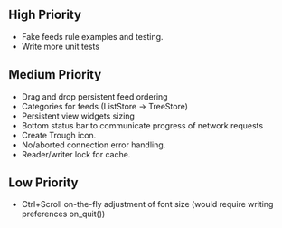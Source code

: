 ## High Priority
* Fake feeds rule examples and testing.
* Write more unit tests

## Medium Priority
* Drag and drop persistent feed ordering
* Categories for feeds (ListStore -> TreeStore)
* Persistent view widgets sizing
* Bottom status bar to communicate progress of network requests
* Create Trough icon.
* No/aborted connection error handling.
* Reader/writer lock for cache.

## Low Priority
* Ctrl+Scroll on-the-fly adjustment of font size (would require writing preferences on_quit())